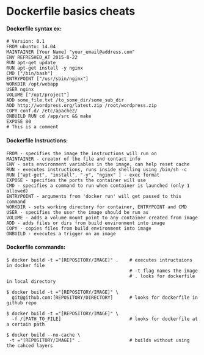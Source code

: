 Dockerfile basics cheats
====================

#### Dockerfile syntax ex:
	
	# Version: 0.1
	FROM ubuntu: 14.04
	MAINTAINER [Your Name] "your_email@address.com" 
	ENV REFRESHED_AT 2015-8-22
	RUN apt-get update
	RUN apt-get install -y nginx
	CMD ["/bin/bash"]
	ENTRYPOINT ["/usr/sbin/nginx"]
	WORKDIR /opt/webapp
	USER nginx
	VOLUME ["/opt/project"]
	ADD some_file.txt /to_some_dir/some_sub_dir
	ADD http://wordpress.org/latest.zip /root/wordpress.zip
	COPY conf.d/ /etc/apache2/
	ONBUILD RUN cd /app/src && make
	EXPOSE 80
	# This is a comment 


#### Dockerfile Instructions:

	FROM - specifies the image the instructions will run on
	MAINTAINER - creator of the file and contact info
	ENV - sets environment variables in the image, can help reset cache
	RUN - executes instructions, runs inside shelling using /bin/sh -c
	RUN ["apt-get", "install", "-y", "nginx" ] - exec format
	EXPOSE - specifies the ports the container will use
	CMD - specifies a command to run when container is launched (only 1 allowed)
	ENTRYPOINT - arguments from 'docker run' will get passed to this command
	WORKDIR - sets working directory for container, ENTRYPOINT and CMD 
	USER - specifies the user the image should be run as
	VOLUME - adds a volume mount point to any container created from image
	ADD - adds files or dirs from build environment into image
	COPY - copies files from build environment into image
	ONBUILD - executes a trigger on an image


#### Dockerfile commands:

	$ docker build -t ="[REPOSITORY/IMAGE]" .    # executes intructuions in docker file 
												 # -t flag names the image
												 # . looks for dockerfile in local directory

    $ docker build -t ="[REPOSITORY/IMAGE]" \
      git@github.com:[REPOSITORY/DIRECTORY]      # looks for dockerfile in github repo

    $ docker build -t ="[REPOSITORY/IMAGE]" \
      -f /[PATH_TO_FILE]						 # looks for dockerfile at a certain path

    $ docker build --no-cache \
     -t ="[REPOSITORY/IMAGE]" .                  # builds without using the cahced layers
